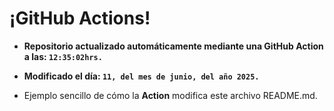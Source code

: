 # ¡GitHub Actions!
* **Repositorio actualizado automáticamente mediante una GitHub Action a las: `12:35:02hrs.`**
* **Modificado el día: `11, del mes de junio, del año 2025.`**

* Ejemplo sencillo de cómo la **Action** modifica este archivo README.md.
